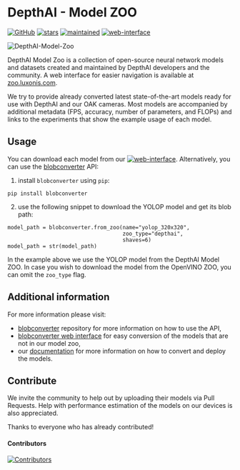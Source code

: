 # DepthAI - Model ZOO
[![GitHub](https://img.shields.io/github/license/luxonis/depthai-model-zoo?color=blue&style=flat-square&label=LICENSE)](https://github.com/luxonis/depthai-model-zoo/blob/main/LICENSE) [![stars](https://img.shields.io/github/stars/luxonis?affiliations=OWNER&label=LUXONIS%20STARS&style=flat-square)](https://github.com/luxonis) [![maintained](https://img.shields.io/maintenance/yes/2021?label=MAINTAINED&style=flat-square)](https://zoo.luxonis.com/) [![web-interface](https://img.shields.io/static/v1?label=WEB&message=INTERFACE&color=orange&style=flat-square)](https://zoo.luxonis.com/)

![DepthAI-Model-Zoo](https://user-images.githubusercontent.com/56075061/141784258-63fc40b1-6383-41e9-9b7b-d3cdde77457c.png)



DepthAI Model Zoo is a collection of open-source neural network models and datasets created and maintained by DepthAI developers and the community. A web interface for easier navigation is available at [zoo.luxonis.com](zoo.luxonis.com).

We try to provide already converted latest state-of-the-art models ready for use with DepthAI and our OAK cameras. Most models are accompanied by additional metadata (FPS, accuracy, number of parameters, and FLOPs) and links to the experiments that show the example usage of each model.



## Usage

You can download each model from our [![web-interface](https://img.shields.io/static/v1?label=WEB&message=INTERFACE&color=orange&style=flat-square)](https://zoo.luxonis.com/). Alternatively, you can use the [blobconverter](https://github.com/luxonis/blobconverter) API:

1. install `blobconverter` using `pip`:
```
pip install blobconverter
```
2. use the following snippet to download the YOLOP model and get its blob path:
```
model_path = blobconverter.from_zoo(name="yolop_320x320",
                                    zoo_type="depthai",
                                    shaves=6)
model_path = str(model_path)
```

In the example above we use the YOLOP model from the DepthAI Model ZOO. In case you wish to download the model from the OpenVINO ZOO, you can omit the `zoo_type` flag. 



## Additional information

For more information please visit:

* [blobconverter](https://github.com/luxonis/blobconverter) repository for more information on how to use the API,
* [blobconverter web interface](https://blobconverter.luxonis.com/) for easy conversion of the models that are not in our model zoo,
* our [documentation](https://docs.luxonis.com/en/latest/) for more information on how to convert and deploy the models.



## Contribute

We invite the community to help out by uploading their models via Pull Requests. Help with performance estimation of the models on our devices is also appreciated.

Thanks to everyone who has already contributed!

#### Contributors

[![Contributors](https://contrib.rocks/image?repo=luxonis/depthai-model-zoo)](https://github.com/luxonis/depthai-model-zoo/graphs/contributors)
